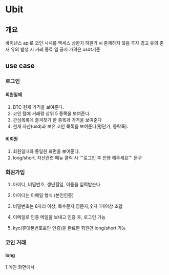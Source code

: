 # Ubit

## 개요

바이낸스 api로 코인 시세를 액세스
상한가 하한가 vi 존재하지 않음
투자 경고 유의 존재
유의 발생 시 거래 종료 일 공지
가격은 usdt기준

## use case

### 로그인

#### 회원일때

1. BTC 현재 가격을 보여준다.
2. 코인 탭에 거래량 상위 5 종목을 보여준다.
3. 관심목록에 즐겨찾기 한 종목과 가격을 보여준다
4. 현재 자산(usd)과 보유 코인 목록을 보여준다(평단가, 등락폭).

#### 비회원

1. 회원일때와 동일한 화면을 보여준다.
2. long/short, 자산관련 메뉴 클릭 시 '''로그인 후 진행 해주세요''' 문구


### 회원가입

1. 아이디, 비밀번호, 생년월일, 이름을 입력받는다
  1. 아이디는 이메일 형식 (본인인증)
  2. 비밀번호는 8자리 이상, 특수문자,영문자,숫자 1개이상 조합

2. 이메일로 인증 메일을 보내고 인증 후, 로그인 가능
3. kyc(휴대폰번호로만 인증)을 완료한 회원만 long/short 가능


### 코인 거래

#### long

1.메인 화면에서 












